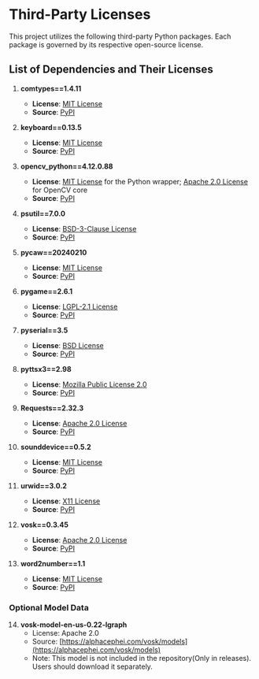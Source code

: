 # Third-Party Licenses

This project utilizes the following third-party Python packages. Each package is governed by its respective open-source license.

## List of Dependencies and Their Licenses

1. **comtypes==1.4.11**

   * **License**: [MIT License](https://opensource.org/licenses/MIT)
   * **Source**: [PyPI](https://pypi.org/project/comtypes/1.4.11/)

2. **keyboard==0.13.5**

   * **License**: [MIT License](https://opensource.org/licenses/MIT)
   * **Source**: [PyPI](https://pypi.org/project/keyboard/0.13.5/)

3. **opencv\_python==4.12.0.88**

   * **License**: [MIT License](https://opensource.org/licenses/MIT) for the Python wrapper; [Apache 2.0 License](https://opensource.org/licenses/Apache-2.0) for OpenCV core
   * **Source**: [PyPI](https://pypi.org/project/opencv-python/4.12.0.88/)

4. **psutil==7.0.0**

   * **License**: [BSD-3-Clause License](https://opensource.org/licenses/BSD-3-Clause)
   * **Source**: [PyPI](https://pypi.org/project/psutil/7.0.0/)

5. **pycaw==20240210**

   * **License**: [MIT License](https://opensource.org/licenses/MIT)
   * **Source**: [PyPI](https://pypi.org/project/pycaw/20240210/)

6. **pygame==2.6.1**

   * **License**: [LGPL-2.1 License](https://opensource.org/licenses/LGPL-2.1)
   * **Source**: [PyPI](https://pypi.org/project/pygame/2.6.1/)

7. **pyserial==3.5**

   * **License**: [BSD License](https://opensource.org/licenses/BSD-3-Clause)
   * **Source**: [PyPI](https://pypi.org/project/pyserial/3.5/)

8. **pyttsx3==2.98**

   * **License**: [Mozilla Public License 2.0](https://opensource.org/licenses/MPL-2.0)
   * **Source**: [PyPI](https://pypi.org/project/pyttsx3/2.98/)

9. **Requests==2.32.3**

   * **License**: [Apache 2.0 License](https://opensource.org/licenses/Apache-2.0)
   * **Source**: [PyPI](https://pypi.org/project/Requests/2.32.3/)

10. **sounddevice==0.5.2**

    * **License**: [MIT License](https://opensource.org/licenses/MIT)
    * **Source**: [PyPI](https://pypi.org/project/sounddevice/0.5.2/)

11. **urwid==3.0.2**

    * **License**: [X11 License](https://opensource.org/licenses/MIT)
    * **Source**: [PyPI](https://pypi.org/project/urwid/3.0.2/)

12. **vosk==0.3.45**

    * **License**: [Apache 2.0 License](https://opensource.org/licenses/Apache-2.0)
    * **Source**: [PyPI](https://pypi.org/project/vosk/0.3.45/)

13. **word2number==1.1**

    * **License**: [MIT License](https://opensource.org/licenses/MIT)
    * **Source**: [PyPI](https://pypi.org/project/word2number/1.1/)

### Optional Model Data

14. **vosk-model-en-us-0.22-lgraph**
    * License: Apache 2.0
    * Source: [https://alphacephei.com/vosk/models](https://alphacephei.com/vosk/models)
    * Note: This model is not included in the repository(Only in releases). Users should download it separately.
